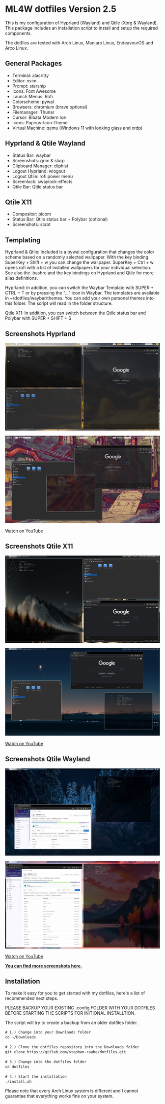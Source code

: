 # ML4W dotfiles Version 2.5

This is my configuration of Hyprland (Wayland) and Qtile (Xorg & Wayland).
This package includes an installation script to install and setup the required components.

The dotfiles are tested with Arch Linux, Manjaro Linux, EndeavourOS and Arco Linux.

## General Packages

- Terminal: alacritty
- Editor: nvim
- Prompt: starship
- Icons: Font Awesome
- Launch Menus: Rofi
- Colorscheme: pywal
- Browsers: chromium (brave optional)
- Filemanager: Thunar
- Cursor: Bibata Modern Ice
- Icons: Papirus-Icon-Theme
- Virtual Machine: qemu (Windows 11 with looking glass and xrdp)

## Hyprland & Qtile Wayland

- Status Bar: waybar
- Screenshots: grim & slurp
- Clipboard Manager: cliphist
- Logout Hyprland: wlogout 
- Logout Qtile: rofi power menu
- Screenlock: swaylock-effects
- Qtile Bar: Qtile status bar

## Qtile X11

- Compositor: picom
- Status Bar: Qtile status bar + Polybar (optional)
- Screenshots: scrot

## Templating

Hyprland & Qtile: Included is a pywal configuration that changes the color scheme based on a randomly selected wallpaper. With the key binding SuperKey + Shift + w you can change the wallpaper. SuperKey + Ctrl + w opens rofi with a list of installed wallpapers for your individual selection. See also the .bashrc and the key bindings on Hyprland and Qtile for more alias definitions.

Hyprland: In addition, you can switch the Waybar Template with SUPER + CTRL + T or by pressing the "..." icon in Waybar. The templates are available in ~/dotfiles/waybar/themes. You can add your own personal themes into this folder. The script will read in the folder structure.

Qtile X11: In addition, you can switch between the Qtile status bar and Polybar with SUPER + SHIFT + S 

## Screenshots Hyprland

<a href="https://youtu.be/mJ9m18-7pQk" target="_blank"><img src="screenshots/v25/screenshot-25-5.png" alt="Click to watch on YouTube" /></a>

<a href="https://youtu.be/mJ9m18-7pQk" target="_blank"><img src="screenshots/v25/screenshot-25-6.png" alt="Click to watch on YouTube" /></a>

<a href="https://youtu.be/mJ9m18-7pQk" target="_blank">Watch on YouTube</a>

## Screenshots Qtile X11

<a href="https://youtu.be/mJ9m18-7pQk" target="_blank"><img src="screenshots/v25/screenshot-25-3.png" alt="Click to watch on YouTube" /></a>

<a href="https://youtu.be/mJ9m18-7pQk" target="_blank"><img src="screenshots/v25/screenshot-25-4.png" alt="Click to watch on YouTube" /></a>

<a href="https://youtu.be/mJ9m18-7pQk" target="_blank">Watch on YouTube</a>

## Screenshots Qtile Wayland

<a href="https://youtu.be/mJ9m18-7pQk" target="_blank"><img src="screenshots/v25/screenshot-25-1.png" alt="Click to watch on YouTube" /></a>

<a href="https://youtu.be/mJ9m18-7pQk" target="_blank"><img src="screenshots/v25/screenshot-25-2.png" alt="Click to watch on YouTube" /></a>

<a href="https://youtu.be/mJ9m18-7pQk" target="_blank">Watch on YouTube</a>

<b><a href="https://gitlab.com/stephan-raabe/dotfiles/-/tree/main/screenshots?ref_type=heads">You can find more screenshots here.</a></b>

## Installation

To make it easy for you to get started with my dotfiles, here's a list of recommended next steps.

PLEASE BACKUP YOUR EXISTING .config FOLDER WITH YOUR DOTFILES BEFORE STARTING THE SCRIPTS FOR INITIONAL INSTALLTION.

The script will try to create a backup from an older dotfiles folder.

```
# 1.) Change into your Downloads folder
cd ~/Downloads

# 2.) Clone the dotfiles repository into the Downloads folder
git clone https://gitlab.com/stephan-raabe/dotfiles.git

# 3.) Change into the dotfiles folder
cd dotfiles

# 4.) Start the installation
./install.sh

```

Please note that every Arch Linux system is different and I cannot guarantee that everything works fine on your system.
